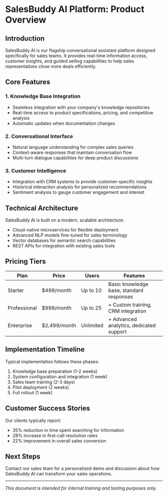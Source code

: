 # SalesBuddy AI Platform: Product Overview

## Introduction

SalesBuddy AI is our flagship conversational assistant platform designed specifically for sales teams. It provides real-time information access, customer insights, and guided selling capabilities to help sales representatives close more deals efficiently.

## Core Features

### 1. Knowledge Base Integration
- Seamless integration with your company's knowledge repositories
- Real-time access to product specifications, pricing, and competitive analysis
- Automatic updates when documentation changes

### 2. Conversational Interface
- Natural language understanding for complex sales queries
- Context-aware responses that maintain conversation flow
- Multi-turn dialogue capabilities for deep product discussions

### 3. Customer Intelligence
- Integration with CRM systems to provide customer-specific insights
- Historical interaction analysis for personalized recommendations
- Sentiment analysis to gauge customer engagement and interest

## Technical Architecture

SalesBuddy AI is built on a modern, scalable architecture:
- Cloud-native microservices for flexible deployment
- Advanced NLP models fine-tuned for sales terminology
- Vector databases for semantic search capabilities
- REST APIs for integration with existing sales tools

## Pricing Tiers

| Plan | Price | Users | Features |
|------|-------|-------|----------|
| Starter | $499/month | Up to 10 | Basic knowledge base, standard responses |
| Professional | $999/month | Up to 25 | + Custom training, CRM integration |
| Enterprise | $2,499/month | Unlimited | + Advanced analytics, dedicated support |

## Implementation Timeline

Typical implementation follows these phases:
1. Knowledge base preparation (1-2 weeks)
2. System configuration and integration (1 week)
3. Sales team training (2-3 days)
4. Pilot deployment (2 weeks)
5. Full rollout (1 week)

## Customer Success Stories

Our clients typically report:
- 35% reduction in time spent searching for information
- 28% increase in first-call resolution rates
- 22% improvement in overall sales conversion

## Next Steps

Contact our sales team for a personalized demo and discussion about how SalesBuddy AI can transform your sales operations.

---

*This document is intended for internal training and testing purposes only.* 